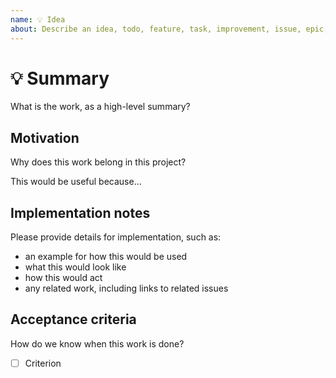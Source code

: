 ```yaml
---
name: 💡 Idea
about: Describe an idea, todo, feature, task, improvement, issue, epic, or story
---
```


# 💡 Summary #

What is the work, as a high-level summary?

## Motivation ##

Why does this work belong in this project?

This would be useful because...

## Implementation notes ##

Please provide details for implementation, such as:

- an example for how this would be used
- what this would look like
- how this would act
- any related work, including links to related issues

## Acceptance criteria ##

How do we know when this work is done?

- [ ] Criterion
